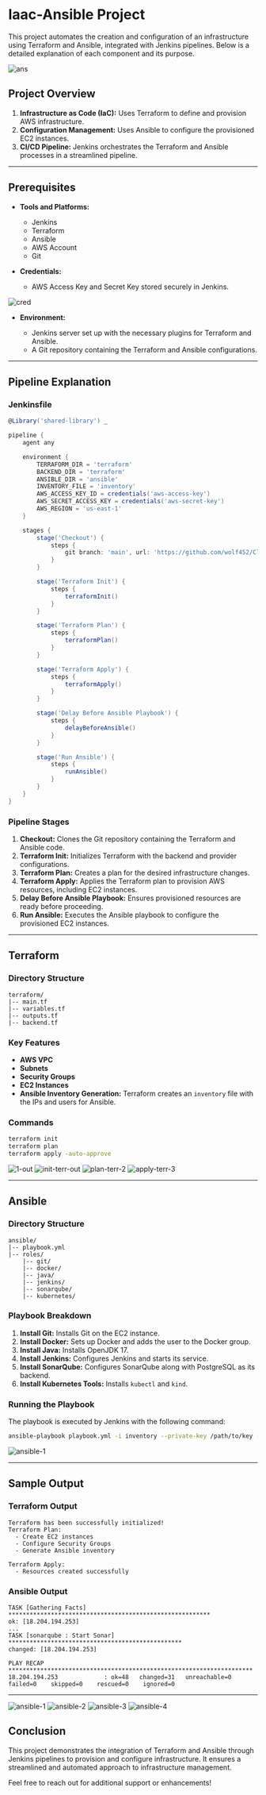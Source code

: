 
# Iaac-Ansible Project

This project automates the creation and configuration of an infrastructure using Terraform and Ansible, integrated with Jenkins pipelines. Below is a detailed explanation of each component and its purpose.

![ans](https://github.com/user-attachments/assets/1bc5c5b3-bc8e-418a-bd4d-b9e0b0574686)

## Project Overview

1. **Infrastructure as Code (IaC):** Uses Terraform to define and provision AWS infrastructure.
2. **Configuration Management:** Uses Ansible to configure the provisioned EC2 instances.
3. **CI/CD Pipeline:** Jenkins orchestrates the Terraform and Ansible processes in a streamlined pipeline.

---

## Prerequisites

- **Tools and Platforms:**

  - Jenkins
  - Terraform
  - Ansible
  - AWS Account
  - Git

- **Credentials:**

  - AWS Access Key and Secret Key stored securely in Jenkins.

![cred](https://github.com/user-attachments/assets/51c04a9b-a61d-4873-a605-1f393be165ba)

- **Environment:**

  - Jenkins server set up with the necessary plugins for Terraform and Ansible.
  - A Git repository containing the Terraform and Ansible configurations.

---

## Pipeline Explanation

### Jenkinsfile

```groovy
@Library('shared-library') _

pipeline {
    agent any

    environment {
        TERRAFORM_DIR = 'terraform'
        BACKEND_DIR = 'terraform'
        ANSIBLE_DIR = 'ansible'
        INVENTORY_FILE = 'inventory'
        AWS_ACCESS_KEY_ID = credentials('aws-access-key')
        AWS_SECRET_ACCESS_KEY = credentials('aws-secret-key')
        AWS_REGION = 'us-east-1'
    }

    stages {
        stage('Checkout') {
            steps {
                git branch: 'main', url: 'https://github.com/wolf452/CloudDevOpsProject.git'
            }
        }

        stage('Terraform Init') {
            steps {
                terraformInit()
            }
        }

        stage('Terraform Plan') {
            steps {
                terraformPlan()
            }
        }

        stage('Terraform Apply') {
            steps {
                terraformApply()
            }
        }

        stage('Delay Before Ansible Playbook') {
            steps {
                delayBeforeAnsible()
            }
        }

        stage('Run Ansible') {
            steps {
                runAnsible()
            }
        }
    }
}
```

### Pipeline Stages

1. **Checkout:** Clones the Git repository containing the Terraform and Ansible code.
2. **Terraform Init:** Initializes Terraform with the backend and provider configurations.
3. **Terraform Plan:** Creates a plan for the desired infrastructure changes.
4. **Terraform Apply:** Applies the Terraform plan to provision AWS resources, including EC2 instances.
5. **Delay Before Ansible Playbook:** Ensures provisioned resources are ready before proceeding.
6. **Run Ansible:** Executes the Ansible playbook to configure the provisioned EC2 instances.

---

## Terraform

### Directory Structure

```
terraform/
|-- main.tf
|-- variables.tf
|-- outputs.tf
|-- backend.tf
```

### Key Features

- **AWS VPC**
- **Subnets**
- **Security Groups**
- **EC2 Instances**
- **Ansible Inventory Generation:** Terraform creates an `inventory` file with the IPs and users for Ansible.

### Commands

```sh
terraform init
terraform plan
terraform apply -auto-approve
```
![1-out](https://github.com/user-attachments/assets/b9eaff24-8d47-4a49-9a1b-8a3dcbe32f33)
![init-terr-out](https://github.com/user-attachments/assets/ccff2531-d718-4915-8f8c-5068c3cefd74)
![plan-terr-2](https://github.com/user-attachments/assets/3628441f-c520-4a9c-866f-bc514ba20fb6)
![apply-terr-3](https://github.com/user-attachments/assets/78066505-7660-47fb-940c-2c3e0596e8e3)

---

## Ansible

### Directory Structure

```
ansible/
|-- playbook.yml
|-- roles/
    |-- git/
    |-- docker/
    |-- java/
    |-- jenkins/
    |-- sonarqube/
    |-- kubernetes/
```

### Playbook Breakdown

1. **Install Git:** Installs Git on the EC2 instance.
2. **Install Docker:** Sets up Docker and adds the user to the Docker group.
3. **Install Java:** Installs OpenJDK 17.
4. **Install Jenkins:** Configures Jenkins and starts its service.
5. **Install SonarQube:** Configures SonarQube along with PostgreSQL as its backend.
6. **Install Kubernetes Tools:** Installs `kubectl` and `kind`.

### Running the Playbook

The playbook is executed by Jenkins with the following command:

```sh
ansible-playbook playbook.yml -i inventory --private-key /path/to/key -u ansible-user
```
![ansible-1](https://github.com/user-attachments/assets/bcd32798-8236-4f1f-8470-4d7a7329390f)

---

## Sample Output

### Terraform Output

```
Terraform has been successfully initialized!
Terraform Plan:
  - Create EC2 instances
  - Configure Security Groups
  - Generate Ansible inventory

Terraform Apply:
  - Resources created successfully
```

### Ansible Output

```
TASK [Gathering Facts] *********************************************************
ok: [18.204.194.253]
...
TASK [sonarqube : Start Sonar] *************************************************
changed: [18.204.194.253]

PLAY RECAP *********************************************************************
18.204.194.253             : ok=48   changed=31   unreachable=0    failed=0    skipped=0    rescued=0    ignored=0
```

---
![ansible-1](https://github.com/user-attachments/assets/3be22327-389b-46e0-b532-c9f3a92d3993)
![ansible-2](https://github.com/user-attachments/assets/8c72c697-811c-48a8-8404-766234a1b1c0)
![ansible-3](https://github.com/user-attachments/assets/adc8bb55-b04c-46ae-92e5-6d7bb0973634)
![ansible-4](https://github.com/user-attachments/assets/3e03a204-e8f1-4387-91c8-2ce6eb9bce49)

## Conclusion

This project demonstrates the integration of Terraform and Ansible through Jenkins pipelines to provision and configure infrastructure. It ensures a streamlined and automated approach to infrastructure management.

Feel free to reach out for additional support or enhancements!
